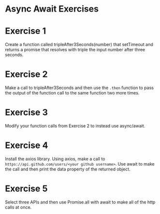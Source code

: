 # Async Await Exercises

# Exercise 1
Create a function called tripleAfter3Seconds(number) that setTimeout and returns a promise that resolves with triple the input number after three seconds. 

# Exercise 2
Make a call to tripleAfter3Seconds and then use the ```.then``` function to pass the output of the function call to the same function two more times.

# Exercise 3
Modify your function calls from Exercise 2 to instead use async/await. 

# Exercise 4
Install the axios library. Using axios, make a call to ```https://api.github.com/users/<your github username>```. Use await to make the call and then print the data property of the returned object.

# Exercise 5
Select three APIs and then use Promise.all with await to make all of the http calls at once.